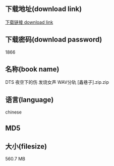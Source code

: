 ## 下载地址(download link)
[下载链接 download link](https://voluble-croquembouche-d321dc.netlify.app/?s=DTS+%E5%A4%9C%E7%A9%BA%E4%B8%8B%E7%9A%84%E4%BC%A4+%E5%8F%91%E7%83%A7%E5%A5%B3%E5%A3%B0+WAV%E5%88%86%E8%BD%A8+%5B%E9%91%AB%E5%B7%B7%E5%AD%90%5D.zip)

## 下载密码(download password)
1866

## 名称(book name)
DTS 夜空下的伤 发烧女声 WAV分轨 [鑫巷子].zip.zip

## 语言(language)
chinese

## MD5


## 大小(filesize)
560.7 MB
